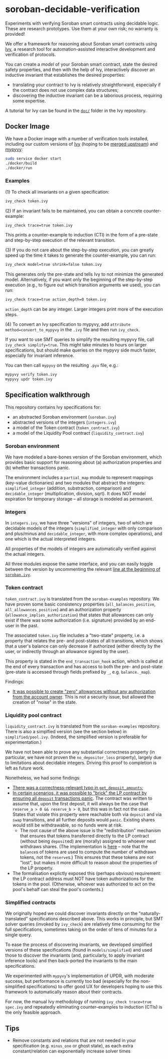# soroban-decidable-verification

Experiments with verifying Soroban smart contracts using decidable logic. These
are research prototypes. Use them at your own risk; no warranty is provided!

We offer a framework for reasoning about Soroban smart contracts using
[Ivy](https://github.com/kenmcmil/ivy), a research tool for automation-assisted
interactive development and verification of protocols.

You can create a _model_ of your Soroban smart contract, state the desired
safety properties, and then with the help of Ivy, interactively discover an
inductive invariant that establishes the desired properties:

- translating your contract to Ivy is relatively straightforward, especially if
  the contract does not use complex data structures;
- discovering the inductive invariant can be a laborious process, requiring some
  expertise.

A tutorial for Ivy can be found in the
[`doc/`](https://github.com/kenmcmil/ivy/tree/master/doc) folder in the Ivy
repository.


## Docker Image

We have a Docker image with a number of verification tools installed, including
our custom versions of
[Ivy](https://github.com/dranov/ivy/tree/mypyvy-translation) (hoping to be
[merged upstream](https://github.com/kenmcmil/ivy/pull/76)) and
[mypyvy](https://github.com/dranov/mypyvy/commits/trace-dump):

```bash
sudo service docker start
./docker/build
./docker/run
```

### Examples

(1) To check all invariants on a given specification:

```bash
ivy_check token.ivy
```

(2) If an invariant fails to be maintained, you can obtain a concrete
counter-example:

```bash
ivy_check trace=true token.ivy
```

This prints a counter-example to induction (CTI) in the form of a pre-state and
step-by-step execution of the relevant transition.

(3) If you do not care about the step-by-step execution, you can greatly speed
up the time it takes to generate the counter-example, you can run:

```bash
ivy_check model=true shrink=false token.ivy
```

This generates only the pre-state and tells Ivy to not minimize the generated
model. Alternatively, if you want only the beginning of the step-by-step
execution (e.g., to figure out which transition arguments we used), you can run:


```bash
ivy_check trace=true action_depth=0 token.ivy
```

`action_depth` can be any integer. Larger integers print more of the execution steps.

(4) To convert an Ivy specification to mypyvy, add
`attribute method=convert_to_mypyvy` in the `.ivy` file and then run
`ivy_check`.

If you want to use SMT queries to simplify the resulting mypyvy file, call
`ivy_check simplify=true`. This might take minutes to hours on larger
specifications, but should make queries on the mypyvy side much faster,
especially for invariant inference.

 You can then call `mypyvy` on the resulting `.pyv` file, e.g.:

```bash
mypyvy verify token.ivy
mypyvy updr token.ivy
```


## Specification walkthrough

This repository contains Ivy specifications for:

- an abstracted Soroban environment (`soroban.ivy`)
- abstracted versions of the integers (`integers.ivy`)
- a model of the Token contract (`token_contract.ivy`)
- a model of the Liquidity Pool contract (`liquidity_contract.ivy`)

### Soroban environment

We have modeled a bare-bones version of the Soroban environment, which provides
basic support for reasoning about (a) authorization properties and (b) whether
transactions panic.

The environment includes a `partial_map` module to represent mappings (key-value
dictionaries) and two modules that abstract the integers: `simplified_integer`
(addition, substraction, comparison) and `decidable_integer` (multiplication,
division, sqrt). It does NOT model expiration for temporary storage – all
storage is modeled as permanent.

### Integers

In `integers.ivy`, we have three "versions" of integers, two of which are
decidable models of the integers (`simplified_integer` with only comparison and
plus/minus and `decidable_integer`, with more complex operations), and one which
is the actual interpreted integers.

All properties of the models of integers are automatically verified against the
actual integers.

All three modules expose the same interface, and you can easily toggle between
the version by uncommenting the relevant
[line at the beginning of `soroban.ivy`](https://github.com/dranov/soroban-decidable-verification/blob/main/models/soroban.ivy#L6).

### Token contract

`token_contract.ivy` is translated from the `soroban-examples` repository. We
have proven some basic consistency properties (`all_balances_positive`,
`all_allowances_positive`) and an authorization property
(`allowance_implies_authorization`) that states that allowances can only exist
if there was some authorization (i.e. signature) provided by an end-user in the
past.

The associated `token.ivy` file includes a "two-state" property, i.e. a property
that relates the pre- and post-states of all transitions, which shows that a
user's balance can only decrease if authorized (either directly by the user, or
indirectly through an allowance signed by the user).

This property is stated in the `end_transaction_hook` action, which is called at
the end of every transaction and has access to both the pre- and post-state
(pre-state is accessed through fields prefixed by `_`, e.g. `balance._map`).

Findings:

- [It was possible to create "zero" allowances without any authorization from the account owner](https://github.com/stellar/soroban-examples/pull/289/commits/473bca70a1eb9da3e11c75bc3db8daa0b10ee358).
This is not a security issue, but allowed the creation of "noise" in the state.

### Liquidity pool contract

`liquidity_contract.ivy` is translated from the `soroban-examples` repository.
There is also a simplfied version (see the section below) in
`simplified/pool.ivy`. (Indeed, the simplified version is preferable for experimentation.)

We have not been able to prove any substantial correctness property (in
particular, we have not proven the `no_depositor_loss` property), largely due to
limitations about decidable integers. Driving this proof to completion is left
as future work.

Nonetheless, we had some findings:

- [There was a correctness-relevant typo in `get_deposit_amounts`](https://github.com/stellar/soroban-examples/pull/289/commits/6cd0fa668111f25e7cee66f4bf5dcc8e587aa794);
- [In certain scenarios, it was possible to "brick" the LP contract by ensuring all `deposit` transactions panic](https://github.com/stellar/soroban-examples/pull/290).
The contract was written to assume that, upon the first deposit, it will always
be the case that `reserve_a > 0 && reserve_b > 0`, but this was in fact not the
case. States that violate this property were reachable both via `deposit` and
via `swap` transitions, and all further deposits would `panic`. Existing shares
would still be withdrawable, so no funds were at risk.
  - The root cause of the above issue is the "redistribution" mechanism that
  ensures that tokens transferred directly to the LP contract (without being
  `deposit`ed) are (morally) assigned to whoever next withdraws shares. (The
  implementation is
  [here](https://github.com/stellar/soroban-examples/blob/c7947120dc3ef92345d6e019737065d916cfae9d/liquidity_pool/src/lib.rs#L319-L326)
  – note that the `balance`s of tokens are used to compute the number of
  withdrawn tokens, not the `reserve`s.) This ensures that these tokens are not
  "lost", but makes it more difficult to reason about the properties of the LP
  property.
- The formalisation explictly exposed this (perhaps obvious) requirement: the LP
  contract address must NOT have token authorizations for the tokens in the
  pool. (Otherwise, whoever was authorized to act on the pool's behalf can steal
  the pool's contents.)

### Simplified contracts

We originally hoped we could discover invariants directly on the
"naturally-translated" specifications described above. This works in principle,
but SMT solver queries (invoked by `ivy_check`) are relatively time consuming
for the full specifications, sometimes taking on the order of tens of minutes for a single query.

To ease the process of discovering invariants, we developed simplified versions of these specifications (found in `models/simplified`) and used those to discover the invariants (and, particularly, to apply invariant inference tools) and then back-ported the invariants to the main specifications.

We experimented with `mypyvy`'s implementation of UPDR, with moderate success, but performance is currently too bad (especially for the non-simplified specifications) to offer good UX for developers hoping to use this framework to automatically reason about their contracts.

For now, the manual Ivy methodology of running `ivy_check trace=true spec.ivy`
and repeatedly eliminating counter-examples to induction (CTIs) is the only feasible approach.

## Tips

- Remove constants and relations that are not needed in your specification (e.g.
  `minus_one` or ghost state), as each extra constant/relation can exponentially
  increase solver times
